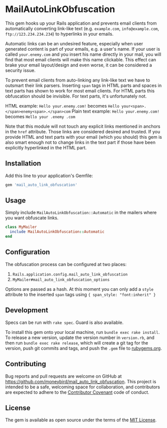 # MailAutoLinkObfuscation

This gem hooks up your Rails application and prevents email clients from automatically converting link-like text (e.g. `example.com`, `info@example.com`, `ftp://123.234.234.234`) to hyperlinks in your emails.

Automatic links can be an undesired feature, especially when user generated content is part of your emails, e.g. a user's name. If your user is called `your.enemy.com` and you insert his name directly in your mail, you will find that most email clients will make this name clickable. This effect can brake your email layout/design and even worse, it can be considered a security issue.

To prevent email clients from auto-linking any link-like text we have to outsmart their link parsers. Inserting `span` tags in HTML parts and spaces in text parts has shown to work for most email clients. For HTML parts this obfuscation should be invisible. For text parts, it's unfortunately not.

HTML example: `Hello your.enemy.com!` becomes `Hello your<span>.</span>enemy<span>.</span>com`
Plain text example: `Hello your.enemy.com!` becomes `Hello your .enemy .com`

Note that this module will not touch any explicit links mentioned in anchors in the `href` attribute. Those links are considered desired and trusted. If you provide HTML and text parts with your email (which you should) this gem is also smart enough not to change links in the text part if those have been explicitly hyperlinked in the HTML part.

## Installation

Add this line to your application's Gemfile:

```ruby
gem 'mail_auto_link_obfuscation'
```

## Usage
Simply include `MailAutoLinkObfuscation::Automatic` in the mailers where you want obfuscate links.

```ruby
class MyMailer
  include MailAutoLinkObfuscation::Automatic
end
```

## Configuration
The obfuscation process can be configured at two places:

1. `Rails.application.config.mail_auto_link_obfuscation`
2. `MyMailer#mail_auto_link_obfuscation_options`

Options are passed as a hash. At this moment you can only add a `style` attribute to the inserted `span` tags using `{ span_style: "font:inherit" }`

## Development

Specs can be run with `rake spec`. Guard is also available.

To install this gem onto your local machine, run `bundle exec rake install`. To release a new version, update the version number in `version.rb`, and then run `bundle exec rake release`, which will create a git tag for the version, push git commits and tags, and push the `.gem` file to [rubygems.org](https://rubygems.org).

## Contributing

Bug reports and pull requests are welcome on GitHub at https://github.com/moneybird/mail_auto_link_obfuscation. This project is intended to be a safe, welcoming space for collaboration, and contributors are expected to adhere to the [Contributor Covenant](http://contributor-covenant.org) code of conduct.

## License

The gem is available as open source under the terms of the [MIT License](http://opensource.org/licenses/MIT).
